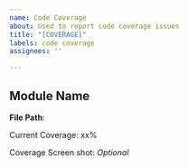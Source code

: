 ```yaml
---
name: Code Coverage
about: Used to report code coverage issues
title: "[COVERAGE]"
labels: code coverage
assignees: ''

---
```


## Module Name
**File Path**:

Current Coverage: xx%

 Coverage Screen shot: *Optional*
